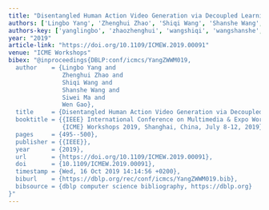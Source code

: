 ```yaml
---
title: "Disentangled Human Action Video Generation via Decoupled Learning"
authors: ['Lingbo Yang', 'Zhenghui Zhao', 'Shiqi Wang', 'Shanshe Wang', 'Siwei Ma', 'Wen Gao 0001']
authors-key: ['yanglingbo', 'zhaozhenghui', 'wangshiqi', 'wangshanshe', 'masiwei', 'gaowen']
year: "2019"
article-link: "https://doi.org/10.1109/ICMEW.2019.00091"
venue: "ICME Workshops"
bibex: "@inproceedings{DBLP:conf/icmcs/YangZWWM019,
  author    = {Lingbo Yang and
               Zhenghui Zhao and
               Shiqi Wang and
               Shanshe Wang and
               Siwei Ma and
               Wen Gao},
  title     = {Disentangled Human Action Video Generation via Decoupled Learning},
  booktitle = {{IEEE} International Conference on Multimedia & Expo Workshops,
               {ICME} Workshops 2019, Shanghai, China, July 8-12, 2019},
  pages     = {495--500},
  publisher = {{IEEE}},
  year      = {2019},
  url       = {https://doi.org/10.1109/ICMEW.2019.00091},
  doi       = {10.1109/ICMEW.2019.00091},
  timestamp = {Wed, 16 Oct 2019 14:14:56 +0200},
  biburl    = {https://dblp.org/rec/conf/icmcs/YangZWWM019.bib},
  bibsource = {dblp computer science bibliography, https://dblp.org}
}"
---
```

